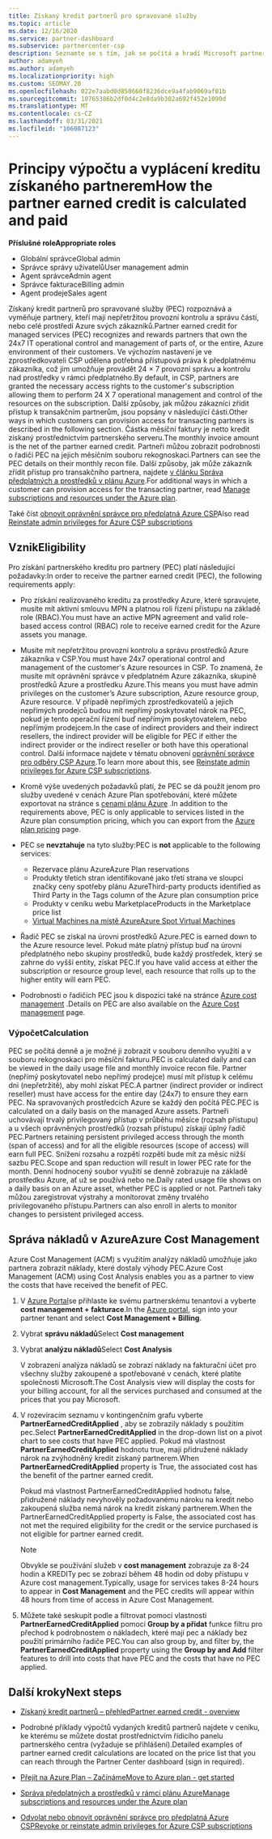 ```yaml
---
title: Získaný kredit partnerů pro spravované služby
ms.topic: article
ms.date: 12/16/2020
ms.service: partner-dashboard
ms.subservice: partnercenter-csp
description: Seznamte se s tím, jak se počítá a hradí Microsoft partnerd Credit (PEC) pro spravované služby a jak zajistit, abyste měli nárok na to.
author: adamyeh
ms.author: adamyeh
ms.localizationpriority: high
ms.custom: SEOMAY.20
ms.openlocfilehash: 022e7aabd0d850660f8236dce9a4fab9069af01b
ms.sourcegitcommit: 10765386b2df0d4c2e8da9b302a692f452e1090d
ms.translationtype: MT
ms.contentlocale: cs-CZ
ms.lasthandoff: 03/31/2021
ms.locfileid: "106087123"
---
```

# <a name="how-the-partner-earned-credit-is-calculated-and-paid"></a><span data-ttu-id="fe7b1-103">Principy výpočtu a vyplácení kreditu získaného partnerem</span><span class="sxs-lookup"><span data-stu-id="fe7b1-103">How the partner earned credit is calculated and paid</span></span>

<span data-ttu-id="fe7b1-104">**Příslušné role**</span><span class="sxs-lookup"><span data-stu-id="fe7b1-104">**Appropriate roles**</span></span>

- <span data-ttu-id="fe7b1-105">Globální správce</span><span class="sxs-lookup"><span data-stu-id="fe7b1-105">Global admin</span></span>
- <span data-ttu-id="fe7b1-106">Správce správy uživatelů</span><span class="sxs-lookup"><span data-stu-id="fe7b1-106">User management admin</span></span>
- <span data-ttu-id="fe7b1-107">Agent správce</span><span class="sxs-lookup"><span data-stu-id="fe7b1-107">Admin agent</span></span>
- <span data-ttu-id="fe7b1-108">Správce fakturace</span><span class="sxs-lookup"><span data-stu-id="fe7b1-108">Billing admin</span></span>
- <span data-ttu-id="fe7b1-109">Agent prodeje</span><span class="sxs-lookup"><span data-stu-id="fe7b1-109">Sales agent</span></span>

<span data-ttu-id="fe7b1-110">Získaný kredit partnerů pro spravované služby (PEC) rozpoznává a vyměňuje partnery, kteří mají nepřetržitou provozní kontrolu a správu částí, nebo celé prostředí Azure svých zákazníků.</span><span class="sxs-lookup"><span data-stu-id="fe7b1-110">Partner earned credit for managed services (PEC) recognizes and rewards partners that own the 24x7 IT operational control and management of parts of, or the entire, Azure environment of their customers.</span></span> <span data-ttu-id="fe7b1-111">Ve výchozím nastavení je ve zprostředkovateli CSP udělena potřebná přístupová práva k předplatnému zákazníka, což jim umožňuje provádět 24 × 7 provozní správu a kontrolu nad prostředky v rámci předplatného.</span><span class="sxs-lookup"><span data-stu-id="fe7b1-111">By default, in CSP, partners are granted the necessary access rights to the customer's subscription allowing them to perform 24 X 7 operational management and control of the resources on the subscription.</span></span> <span data-ttu-id="fe7b1-112">Další způsoby, jak můžou zákazníci zřídit přístup k transakčním partnerům, jsou popsány v následující části.</span><span class="sxs-lookup"><span data-stu-id="fe7b1-112">Other ways in which customers can provision access for transacting partners is described in the following section.</span></span> <span data-ttu-id="fe7b1-113">Částka měsíční faktury je netto kredit získaný prostřednictvím partnerského serveru.</span><span class="sxs-lookup"><span data-stu-id="fe7b1-113">The monthly invoice amount is the net of the partner earned credit.</span></span> <span data-ttu-id="fe7b1-114">Partneři můžou zobrazit podrobnosti o řadiči PEC na jejich měsíčním souboru rekognoskaci.</span><span class="sxs-lookup"><span data-stu-id="fe7b1-114">Partners can see the PEC details on their monthly recon file.</span></span> <span data-ttu-id="fe7b1-115">Další způsoby, jak může zákazník zřídit přístup pro transakčního partnera, najdete [v článku Správa předplatných a prostředků v plánu Azure](azure-plan-manage.md).</span><span class="sxs-lookup"><span data-stu-id="fe7b1-115">For additional ways in which a customer can provision access for the transacting partner, read [Manage subscriptions and resources under the Azure plan](azure-plan-manage.md).</span></span>

<span data-ttu-id="fe7b1-116">Také číst [obnovit oprávnění správce pro předplatná Azure CSP](revoke-reinstate-csp.md)</span><span class="sxs-lookup"><span data-stu-id="fe7b1-116">Also read [Reinstate admin privileges for Azure CSP subscriptions](revoke-reinstate-csp.md)</span></span>

## <a name="eligibility"></a><span data-ttu-id="fe7b1-117">Vznik</span><span class="sxs-lookup"><span data-stu-id="fe7b1-117">Eligibility</span></span>

<span data-ttu-id="fe7b1-118">Pro získání partnerského kreditu pro partnery (PEC) platí následující požadavky:</span><span class="sxs-lookup"><span data-stu-id="fe7b1-118">In order to receive the partner earned credit (PEC), the following requirements apply:</span></span> 

- <span data-ttu-id="fe7b1-119">Pro získání realizovaného kreditu za prostředky Azure, které spravujete, musíte mít aktivní smlouvu MPN a platnou roli řízení přístupu na základě role (RBAC).</span><span class="sxs-lookup"><span data-stu-id="fe7b1-119">You must have an active MPN agreement and valid role-based access control (RBAC) role to receive earned credit for the Azure assets you manage.</span></span>

- <span data-ttu-id="fe7b1-120">Musíte mít nepřetržitou provozní kontrolu a správu prostředků Azure zákazníka v CSP.</span><span class="sxs-lookup"><span data-stu-id="fe7b1-120">You must have 24x7 operational control and management of the customer's Azure resources in CSP.</span></span> <span data-ttu-id="fe7b1-121">To znamená, že musíte mít oprávnění správce v předplatném Azure zákazníka, skupině prostředků Azure a prostředku Azure.</span><span class="sxs-lookup"><span data-stu-id="fe7b1-121">This means you must have admin privileges on the customer’s Azure subscription, Azure resource group, Azure resource.</span></span> <span data-ttu-id="fe7b1-122">V případě nepřímých zprostředkovatelů a jejich nepřímých prodejců budou mít nepřímý poskytovatel nárok na PEC, pokud je tento operační řízení buď nepřímým poskytovatelem, nebo nepřímým prodejcem.</span><span class="sxs-lookup"><span data-stu-id="fe7b1-122">In the case of indirect providers and their indirect resellers, the indirect provider will be eligible for PEC if either the indirect provider or the indirect reseller or both have this operational control.</span></span> <span data-ttu-id="fe7b1-123">Další informace najdete v tématu obnovení [oprávnění správce pro odběry CSP Azure](./revoke-reinstate-csp.md).</span><span class="sxs-lookup"><span data-stu-id="fe7b1-123">To learn more about this, see [Reinstate admin privileges for Azure CSP subscriptions](./revoke-reinstate-csp.md).</span></span>

- <span data-ttu-id="fe7b1-124">Kromě výše uvedených požadavků platí, že PEC se dá použít jenom pro služby uvedené v cenách Azure Plan spotřebování, které můžete exportovat na stránce s [cenami plánu Azure](https://partner.microsoft.com/commerce/sales) .</span><span class="sxs-lookup"><span data-stu-id="fe7b1-124">In addition to the requirements above, PEC is only applicable to services listed in the Azure plan consumption pricing, which you can export from the [Azure plan pricing](https://partner.microsoft.com/commerce/sales) page.</span></span>

- <span data-ttu-id="fe7b1-125">PEC se **nevztahuje** na tyto služby:</span><span class="sxs-lookup"><span data-stu-id="fe7b1-125">PEC is **not** applicable to the following services:</span></span>
    - <span data-ttu-id="fe7b1-126">Rezervace plánu Azure</span><span class="sxs-lookup"><span data-stu-id="fe7b1-126">Azure Plan reservations</span></span>
    - <span data-ttu-id="fe7b1-127">Produkty třetích stran identifikované jako třetí strana ve sloupci značky ceny spotřeby plánu Azure</span><span class="sxs-lookup"><span data-stu-id="fe7b1-127">Third-party products identified as Third Party in the Tags column of the Azure plan consumption price</span></span>
    - <span data-ttu-id="fe7b1-128">Produkty v ceníku webu Marketplace</span><span class="sxs-lookup"><span data-stu-id="fe7b1-128">Products in the Marketplace price list</span></span>
    - [<span data-ttu-id="fe7b1-129">Virtual Machines na místě Azure</span><span class="sxs-lookup"><span data-stu-id="fe7b1-129">Azure Spot Virtual Machines</span></span>](https://partner.microsoft.com/resources/collection/azure-spot-in-csp#/)

- <span data-ttu-id="fe7b1-130">Řadič PEC se získal na úrovni prostředků Azure.</span><span class="sxs-lookup"><span data-stu-id="fe7b1-130">PEC is earned down to the Azure resource level.</span></span> <span data-ttu-id="fe7b1-131">Pokud máte platný přístup buď na úrovni předplatného nebo skupiny prostředků, bude každý prostředek, který se zahrne do vyšší entity, získat PEC.</span><span class="sxs-lookup"><span data-stu-id="fe7b1-131">If you have valid access at either the subscription or resource group level, each resource that rolls up to the higher entity will earn PEC.</span></span>

- <span data-ttu-id="fe7b1-132">Podrobnosti o řadičích PEC jsou k dispozici také na stránce [Azure cost management](/azure/cost-management-billing/costs/get-started-partners) .</span><span class="sxs-lookup"><span data-stu-id="fe7b1-132">Details on PEC are also available on the [Azure Cost management](/azure/cost-management-billing/costs/get-started-partners) page.</span></span>

### <a name="calculation"></a><span data-ttu-id="fe7b1-133">Výpočet</span><span class="sxs-lookup"><span data-stu-id="fe7b1-133">Calculation</span></span>

<span data-ttu-id="fe7b1-134">PEC se počítá denně a je možné ji zobrazit v souboru denního využití a v souboru rekognoskaci pro měsíční fakturu.</span><span class="sxs-lookup"><span data-stu-id="fe7b1-134">PEC is calculated daily and can be viewed in the daily usage file and monthly invoice recon file.</span></span> <span data-ttu-id="fe7b1-135">Partner (nepřímý poskytovatel nebo nepřímý prodejce) musí mít přístup k celému dni (nepřetržitě), aby mohl získat PEC.</span><span class="sxs-lookup"><span data-stu-id="fe7b1-135">A partner (indirect provider or indirect reseller) must have access for the entire day (24x7) to ensure they earn PEC.</span></span> <span data-ttu-id="fe7b1-136">Na spravovaných prostředcích Azure se každý den počítá PEC.</span><span class="sxs-lookup"><span data-stu-id="fe7b1-136">PEC is calculated on a daily basis on the managed Azure assets.</span></span> <span data-ttu-id="fe7b1-137">Partneři uchovávají trvalý privilegovaný přístup v průběhu měsíce (rozsah přístupu) a u všech oprávněných prostředků (rozsah přístupu) získají úplný řadič PEC.</span><span class="sxs-lookup"><span data-stu-id="fe7b1-137">Partners retaining persistent privileged access through the month (span of access) and for all the eligible resources (scope of access) will earn full PEC.</span></span> <span data-ttu-id="fe7b1-138">Snížení rozsahu a rozpětí rozpětí bude mít za měsíc nižší sazbu PEC.</span><span class="sxs-lookup"><span data-stu-id="fe7b1-138">Scope and span reduction will result in lower PEC rate for the month.</span></span> <span data-ttu-id="fe7b1-139">Denní hodnocený soubor využití se denně zobrazuje na základě prostředku Azure, ať už se používá nebo ne.</span><span class="sxs-lookup"><span data-stu-id="fe7b1-139">Daily rated usage file shows on a daily basis on an Azure asset, whether PEC is applied or not.</span></span> <span data-ttu-id="fe7b1-140">Partneři taky můžou zaregistrovat výstrahy a monitorovat změny trvalého privilegovaného přístupu.</span><span class="sxs-lookup"><span data-stu-id="fe7b1-140">Partners can also enroll in alerts to monitor changes to persistent privileged access.</span></span>

## <a name="azure-cost-management"></a><span data-ttu-id="fe7b1-141">Správa nákladů v Azure</span><span class="sxs-lookup"><span data-stu-id="fe7b1-141">Azure Cost Management</span></span>

<span data-ttu-id="fe7b1-142">Azure Cost Management (ACM) s využitím analýzy nákladů umožňuje jako partnera zobrazit náklady, které dostaly výhody PEC.</span><span class="sxs-lookup"><span data-stu-id="fe7b1-142">Azure Cost Management (ACM) using Cost Analysis enables you as a partner to view the costs that have received the benefit of PEC.</span></span>  

1. <span data-ttu-id="fe7b1-143">V [Azure Portal](https://portal.azure.com)se přihlaste ke svému partnerskému tenantovi a vyberte **cost management + fakturace**.</span><span class="sxs-lookup"><span data-stu-id="fe7b1-143">In the [Azure portal](https://portal.azure.com), sign into your partner tenant and select **Cost Management + Billing**.</span></span>

2. <span data-ttu-id="fe7b1-144">Vybrat **správu nákladů**</span><span class="sxs-lookup"><span data-stu-id="fe7b1-144">Select **Cost management**</span></span>

3. <span data-ttu-id="fe7b1-145">Vybrat **analýzu nákladů**</span><span class="sxs-lookup"><span data-stu-id="fe7b1-145">Select **Cost Analysis**</span></span>

   <span data-ttu-id="fe7b1-146">V zobrazení analýza nákladů se zobrazí náklady na fakturační účet pro všechny služby zakoupené a spotřebované v cenách, které platíte společnosti Microsoft.</span><span class="sxs-lookup"><span data-stu-id="fe7b1-146">The Cost Analysis view will display the costs for your billing account, for all the services purchased and consumed at the prices that you pay Microsoft.</span></span>

4. <span data-ttu-id="fe7b1-147">V rozevíracím seznamu v kontingenčním grafu vyberte **PartnerEarnedCreditApplied** , aby se zobrazily náklady s použitím pec.</span><span class="sxs-lookup"><span data-stu-id="fe7b1-147">Select **PartnerEarnedCreditApplied** in the drop-down list on a pivot chart to see costs that have PEC applied.</span></span> <span data-ttu-id="fe7b1-148">Pokud má vlastnost **PartnerEarnedCreditApplied** hodnotu true, mají přidružené náklady nárok na zvýhodněný kredit získaný partnerem.</span><span class="sxs-lookup"><span data-stu-id="fe7b1-148">When **PartnerEarnedCreditApplied** property is True, the associated cost has the benefit of the partner earned credit.</span></span> 

   <span data-ttu-id="fe7b1-149">Pokud má vlastnost PartnerEarnedCreditApplied hodnotu false, přidružené náklady nevyhověly požadovanému nároku na kredit nebo zakoupená služba nemá nárok na kredit získaný partnerem.</span><span class="sxs-lookup"><span data-stu-id="fe7b1-149">When the PartnerEarnedCreditApplied property is False, the associated cost has not met the required eligibility for the credit or the service purchased is not eligible for partner earned credit.</span></span>

   >[!NOTE] 
   ><span data-ttu-id="fe7b1-150">Obvykle se používání služeb v **cost management** zobrazuje za 8-24 hodin a KREDITy pec se zobrazí během 48 hodin od doby přístupu v Azure cost management.</span><span class="sxs-lookup"><span data-stu-id="fe7b1-150">Typically, usage for services takes 8-24 hours to appear in **Cost Management** and the PEC credits will appear within 48 hours from time of access in Azure Cost Management.</span></span>

5. <span data-ttu-id="fe7b1-151">Můžete také seskupit podle a filtrovat pomocí vlastnosti **PartnerEarnedCreditApplied** pomocí **Group by a přidat** funkce filtru pro přechod k podrobnostem o nákladech, které mají pec a náklady bez použití primárního řadiče PEC.</span><span class="sxs-lookup"><span data-stu-id="fe7b1-151">You can also group by, and filter by, the **PartnerEarnedCreditApplied** property using the **Group by and Add** filter features to drill into costs that have PEC and the costs that have no PEC applied.</span></span>

## <a name="next-steps"></a><span data-ttu-id="fe7b1-152">Další kroky</span><span class="sxs-lookup"><span data-stu-id="fe7b1-152">Next steps</span></span>

- [<span data-ttu-id="fe7b1-153">Získaný kredit partnerů – přehled</span><span class="sxs-lookup"><span data-stu-id="fe7b1-153">Partner earned credit - overview</span></span>](partner-earned-credit.md)

- <span data-ttu-id="fe7b1-154">Podrobné příklady výpočtů vydaných kreditů partnerů najdete v ceníku, ke kterému se můžete dostat prostřednictvím řídicího panelu partnerského centra (vyžaduje se přihlášení).</span><span class="sxs-lookup"><span data-stu-id="fe7b1-154">Detailed examples of partner earned credit calculations are located on the price list that you can reach through the Partner Center dashboard (sign in required).</span></span>

- [<span data-ttu-id="fe7b1-155">Přejít na Azure Plan – Začínáme</span><span class="sxs-lookup"><span data-stu-id="fe7b1-155">Move to Azure plan - get started</span></span>](azure-plan-get-started.md)

- [<span data-ttu-id="fe7b1-156">Správa předplatných a prostředků v rámci plánu Azure</span><span class="sxs-lookup"><span data-stu-id="fe7b1-156">Manage subscriptions and resources under the Azure plan</span></span>](azure-plan-manage.md)

- [<span data-ttu-id="fe7b1-157">Odvolat nebo obnovit oprávnění správce pro předplatná Azure CSP</span><span class="sxs-lookup"><span data-stu-id="fe7b1-157">Revoke or reinstate admin privileges for Azure CSP subscriptions</span></span>](revoke-reinstate-csp.md)
